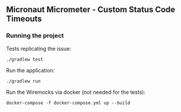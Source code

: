 ## Micronaut Micrometer - Custom Status Code Timeouts

### Running the project

Tests replicating the issue:

```
./gradlew test
```

Run the application:

```
./gradlew run
```

Run the Wiremocks via docker (not needed for the tests):

```
docker-compose -f docker-compose.yml up --build
```


